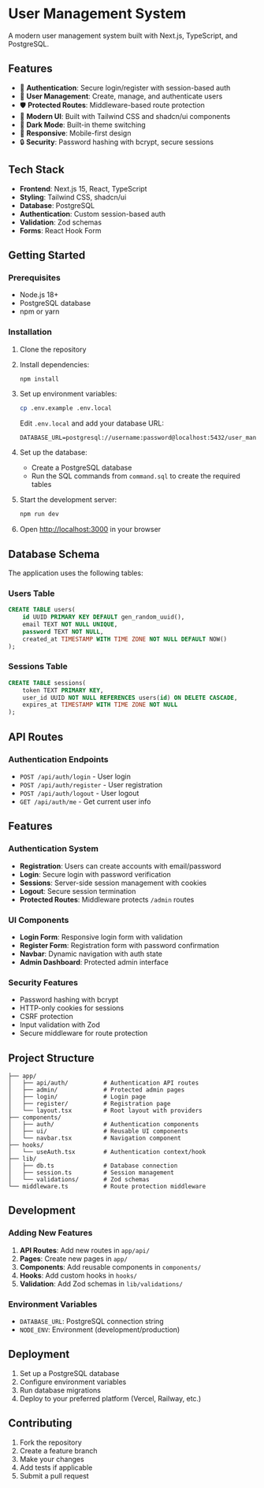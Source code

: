 # User Management System

A modern user management system built with Next.js, TypeScript, and PostgreSQL.

## Features

- 🔐 **Authentication**: Secure login/register with session-based auth
- 👥 **User Management**: Create, manage, and authenticate users
- 🛡️ **Protected Routes**: Middleware-based route protection
- 🎨 **Modern UI**: Built with Tailwind CSS and shadcn/ui components
- 🌙 **Dark Mode**: Built-in theme switching
- 📱 **Responsive**: Mobile-first design
- 🔒 **Security**: Password hashing with bcrypt, secure sessions

## Tech Stack

- **Frontend**: Next.js 15, React, TypeScript
- **Styling**: Tailwind CSS, shadcn/ui
- **Database**: PostgreSQL
- **Authentication**: Custom session-based auth
- **Validation**: Zod schemas
- **Forms**: React Hook Form

## Getting Started

### Prerequisites

- Node.js 18+ 
- PostgreSQL database
- npm or yarn

### Installation

1. Clone the repository
2. Install dependencies:
   ```bash
   npm install
   ```

3. Set up environment variables:
   ```bash
   cp .env.example .env.local
   ```
   Edit `.env.local` and add your database URL:
   ```
   DATABASE_URL=postgresql://username:password@localhost:5432/user_management
   ```

4. Set up the database:
   - Create a PostgreSQL database
   - Run the SQL commands from `command.sql` to create the required tables

5. Start the development server:
   ```bash
   npm run dev
   ```

6. Open [http://localhost:3000](http://localhost:3000) in your browser

## Database Schema

The application uses the following tables:

### Users Table
```sql
CREATE TABLE users(
    id UUID PRIMARY KEY DEFAULT gen_random_uuid(),
    email TEXT NOT NULL UNIQUE,
    password TEXT NOT NULL,
    created_at TIMESTAMP WITH TIME ZONE NOT NULL DEFAULT NOW()
);
```

### Sessions Table
```sql
CREATE TABLE sessions(
    token TEXT PRIMARY KEY,
    user_id UUID NOT NULL REFERENCES users(id) ON DELETE CASCADE,
    expires_at TIMESTAMP WITH TIME ZONE NOT NULL
);
```

## API Routes

### Authentication Endpoints

- `POST /api/auth/login` - User login
- `POST /api/auth/register` - User registration  
- `POST /api/auth/logout` - User logout
- `GET /api/auth/me` - Get current user info

## Features

### Authentication System

- **Registration**: Users can create accounts with email/password
- **Login**: Secure login with password verification
- **Sessions**: Server-side session management with cookies
- **Logout**: Secure session termination
- **Protected Routes**: Middleware protects `/admin` routes

### UI Components

- **Login Form**: Responsive login form with validation
- **Register Form**: Registration form with password confirmation
- **Navbar**: Dynamic navigation with auth state
- **Admin Dashboard**: Protected admin interface

### Security Features

- Password hashing with bcrypt
- HTTP-only cookies for sessions
- CSRF protection
- Input validation with Zod
- Secure middleware for route protection

## Project Structure

```
├── app/
│   ├── api/auth/          # Authentication API routes
│   ├── admin/             # Protected admin pages
│   ├── login/             # Login page
│   ├── register/          # Registration page
│   └── layout.tsx         # Root layout with providers
├── components/
│   ├── auth/              # Authentication components
│   ├── ui/                # Reusable UI components
│   └── navbar.tsx         # Navigation component
├── hooks/
│   └── useAuth.tsx        # Authentication context/hook
├── lib/
│   ├── db.ts              # Database connection
│   ├── session.ts         # Session management
│   └── validations/       # Zod schemas
└── middleware.ts          # Route protection middleware
```

## Development

### Adding New Features

1. **API Routes**: Add new routes in `app/api/`
2. **Pages**: Create new pages in `app/`
3. **Components**: Add reusable components in `components/`
4. **Hooks**: Add custom hooks in `hooks/`
5. **Validation**: Add Zod schemas in `lib/validations/`

### Environment Variables

- `DATABASE_URL`: PostgreSQL connection string
- `NODE_ENV`: Environment (development/production)

## Deployment

1. Set up a PostgreSQL database
2. Configure environment variables
3. Run database migrations
4. Deploy to your preferred platform (Vercel, Railway, etc.)

## Contributing

1. Fork the repository
2. Create a feature branch
3. Make your changes
4. Add tests if applicable
5. Submit a pull request
